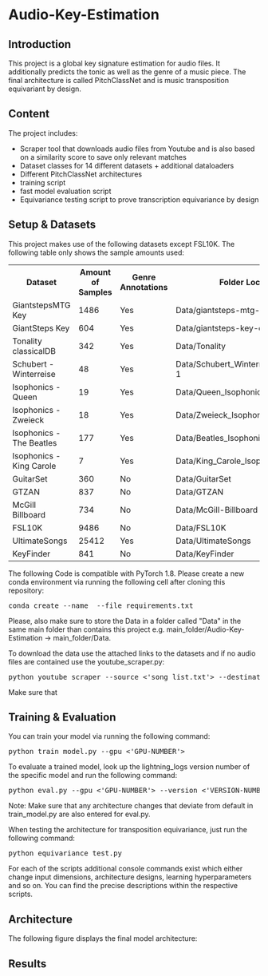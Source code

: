 # Audio-Key-Estimation

## Introduction

This project is a global key signature estimation for audio files. It additionally predicts the tonic as well as the genre of a music piece. The final architecture is called PitchClassNet and is music transposition equivariant by design.

## Content

The project includes:
- Scraper tool that downloads audio files from Youtube and is also based on a similarity score to save only relevant matches
- Dataset classes for 14 different datasets + additional dataloaders
- Different PitchClassNet architectures
- training script
- fast model evaluation script
- Equivariance testing script to prove transcription equivariance by design

## Setup & Datasets

This project makes use of the following datasets except FSL10K. The following table only shows the sample amounts used: 

<table>
    <col>
    <col>
    <col>
    <col>
    <tr>
        <th rowspan=1>Dataset</th>
        <th rowspan=1>Amount of Samples</th>
        <th rowspan=1>Genre Annotations</th>
        <th rowspan=1>Folder Locations</th>
    </tr>
    <tr>
        <td>GiantstepsMTG Key</td>
        <td>1486</td>
        <td>Yes</td>
        <td>Data/giantsteps-mtg-key-dataset</td>
    </tr>
    <tr>
        <td>GiantSteps Key</td>
        <td>604</td>
        <td>Yes</td>
        <td>Data/giantsteps-key-dataset</td>
    </tr>
    <tr>
        <td>Tonality classicalDB</td>
        <td>342</td>
        <td>Yes</td>
        <td>Data/Tonality</td>
    </tr>
    <tr>
        <td>Schubert - Winterreise</td>
        <td>48</td>
        <td>Yes</td>
        <td>Data/Schubert_Winterreise_Dataset_v1-1</td>
    </tr>
    <tr>
        <td>Isophonics - Queen</td>
        <td>19</td>
        <td>Yes</td>
        <td>Data/Queen_Isophonics</td>
    </tr>
    <tr>
        <td>Isophonics - Zweieck</td>
        <td>18</td>
        <td>Yes</td>
        <td>Data/Zweieck_Isophonics</td>
    </tr>
    <tr>
        <td>Isophonics - The Beatles</td>
        <td>177</td>
        <td>Yes</td>
        <td>Data/Beatles_Isophonics</td>
    </tr>
    <tr>
        <td>Isophonics - King Carole</td>
        <td>7</td>
        <td>Yes</td>
        <td>Data/King_Carole_Isophonics</td>
    </tr>
    <tr>
        <td>GuitarSet</td>
        <td>360</td>
        <td>No</td>
        <td>Data/GuitarSet</td>
    </tr>
    <tr>
        <td>GTZAN</td>
        <td>837</td>
        <td>No</td>
        <td>Data/GTZAN</td>
    </tr>
    <tr>
        <td>McGill Billboard</td>
        <td>734</td>
        <td>No</td>
        <td>Data/McGill-Billboard</td>
    </tr>
    <tr>
        <td>FSL10K</td>
        <td>9486</td>
        <td>No</td>
        <td>Data/FSL10K</td>
    </tr>
    <tr>
        <td>UltimateSongs</td>
        <td>25412</td>
        <td>Yes</td>
        <td>Data/UltimateSongs</td>
    </tr>
    <tr>
        <td>KeyFinder</td>
        <td>841</td>
        <td>No</td>
        <td>Data/KeyFinder</td>
    </tr>

</table>

The following Code is compatible with PyTorch 1.8. Please create a new conda environment via running the following cell after cloning this repository:
<pre lang="shell">conda create --name <env> --file requirements.txt</pre>

Please, also make sure to store the Data in a folder called "Data" in the same main folder than contains this project e.g. main_folder/Audio-Key-Estimation -> main_folder/Data.

To download the data use the attached links to the datasets and if no audio files are contained use the youtube_scraper.py:
<pre lang="shell">python youtube_scraper --source <'song_list.txt'> --destination <'Dataset name'></pre>
Make sure that 

## Training & Evaluation

You can train your model via running the following command:
<pre lang="shell">python train_model.py --gpu <'GPU-NUMBER'></pre>

To evaluate a trained model, look up the lightning_logs version number of the specific model and run the following command:
<pre lang="shell">python eval.py --gpu <'GPU-NUMBER'> --version <'VERSION-NUMBER'></pre>
Note: Make sure that any architecture changes that deviate from default in train_model.py are also entered for eval.py.

When testing the architecture for transposition equivariance, just run the following command:
<pre lang="shell">python equivariance_test.py</pre>

For each of the scripts additional console commands exist which either change input dimensions, architecture designs, learning hyperparameters and so on. You can find the precise descriptions within the respective scripts.

## Architecture
The following figure displays the final model architecture:


## Results


